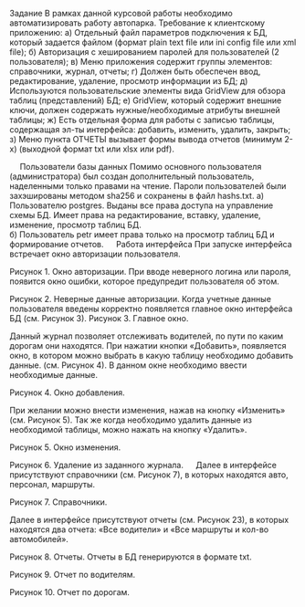 Задание
В рамках данной курсовой работы необходимо автоматизировать работу автопарка.
Требование к клиентскому приложению:
а) Отдельный файл параметров подключения к БД, который задается файлом (формат plain text file или ini config file или xml file);
б) Авторизация с хешированием паролей для пользователей (2 пользователя);
в) Меню приложения содержит группы элементов: справочники, журнал, отчеты;
г) Должен быть обеспечен ввод, редактирование, удаление, просмотр информации из БД;
д) Используются пользовательские элементы вида GridView для обзора таблиц (представлений) БД;
е) GridView, который содержит внешние ключи, должен содержать нужные/необходимые атрибуты внешней таблицы;
ж) Есть отдельная форма для работы с записью таблицы, содержащая эл-ты интерфейса: добавить, изменить, удалить, закрыть;
з) Меню пункта ОТЧЕТЫ вызывает формы вывода отчетов (минимум 2-х) (выходной формат txt или xlsx или pdf).

 
Пользователи базы данных
Помимо основного пользователя (администратора) был создан дополнительный пользователь, наделенными только правами на чтение. Пароли пользователей были захэшированы методом sha256 и сохранены в файл hashs.txt.
а) Пользователю postgres. Выданы все права доступа на управление схемы БД. Имеет права на редактирование, вставку, удаление, изменение, просмотр таблиц БД.  
б) Пользователь petr имеет права только на просмотр таблиц БД и формирование отчетов.
 
Работа интерфейса
При запуске интерфейса встречает окно авторизации пользователя.

Рисунок 1. Окно авторизации.
	При вводе неверного логина или пароля, появится окно ошибки, которое предупредит пользователя об этом.

Рисунок 2. Неверные данные авторизации.
Когда учетные данные пользователя введены корректно появляется главное окно интерфейса БД (см. Рисунок 3).
Рисунок 3. Главное окно.

Данный журнал позволяет отслеживать водителей, по пути по каким дорогам они находятся. При нажатии кнопки «Добавить», появляется окно, в котором можно выбрать в какую таблицу необходимо добавить данные. (см. Рисунок 4). В данном окне необходимо ввести необходимые данные.

Рисунок 4. Окно добавления.

При желании можно внести изменения, нажав на кнопку «Изменить» (см. Рисунок 5). Так же когда необходимо удалить данные из необходимой таблицы, можно нажать на кнопку «Удалить».

Рисунок 5. Окно изменения.

Рисунок 6. Удаление из заданного журнала.
 
	Далее в интерфейсе присутствуют справочники (см. Рисунок 7), в которых находятся авто, персонал, маршруты. 
 
Рисунок 7. Справочники.

Далее в интерфейсе присутствуют отчеты (см. Рисунок 23), в которых находятся два отчета: «Все водители» и «Все маршруты и кол-во автомобилей».
 

Рисунок 8. Отчеты.
Отчеты в БД генерируются в формате txt. 

 
Рисунок 9. Отчет по водителям.
 

Рисунок 10. Отчет по дорогам.
